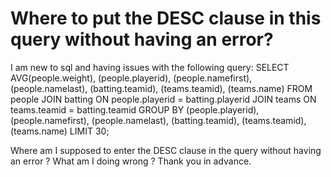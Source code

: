 
# Where to put the DESC clause in this query without having an error?

I am new to sql and having issues with the following query:
SELECT AVG(people.weight),
             (people.playerid),
       (people.namefirst),
       (people.namelast),
       (batting.teamid),
       (teams.teamid),
       (teams.name)
 FROM people
 JOIN batting
 ON people.playerid = batting.playerid
 JOIN teams
 ON teams.teamid = batting.teamid
 GROUP BY (people.playerid),
       (people.namefirst),
       (people.namelast),
       (batting.teamid),
       (teams.teamid),
       (teams.name)
 LIMIT 30;

Where am I supposed to enter the DESC clause in the query without having an error ? What am I doing wrong ?
Thank you in advance.

        